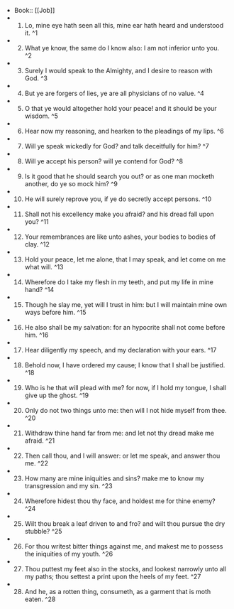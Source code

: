 - Book:: [[Job]]
- 1. Lo, mine eye hath seen all this, mine ear hath heard and understood it. ^1
- 2. What ye know, the same do I know also: I am not inferior unto you. ^2
- 3. Surely I would speak to the Almighty, and I desire to reason with God. ^3
- 4. But ye are forgers of lies, ye are all physicians of no value. ^4
- 5. O that ye would altogether hold your peace! and it should be your wisdom. ^5
- 6. Hear now my reasoning, and hearken to the pleadings of my lips. ^6
- 7. Will ye speak wickedly for God? and talk deceitfully for him? ^7
- 8. Will ye accept his person? will ye contend for God? ^8
- 9. Is it good that he should search you out? or as one man mocketh another, do ye so mock him? ^9
- 10. He will surely reprove you, if ye do secretly accept persons. ^10
- 11. Shall not his excellency make you afraid? and his dread fall upon you? ^11
- 12. Your remembrances are like unto ashes, your bodies to bodies of clay. ^12
- 13. Hold your peace, let me alone, that I may speak, and let come on me what will. ^13
- 14. Wherefore do I take my flesh in my teeth, and put my life in mine hand? ^14
- 15. Though he slay me, yet will I trust in him: but I will maintain mine own ways before him. ^15
- 16. He also shall be my salvation: for an hypocrite shall not come before him. ^16
- 17. Hear diligently my speech, and my declaration with your ears. ^17
- 18. Behold now, I have ordered my cause; I know that I shall be justified. ^18
- 19. Who is he that will plead with me? for now, if I hold my tongue, I shall give up the ghost. ^19
- 20. Only do not two things unto me: then will I not hide myself from thee. ^20
- 21. Withdraw thine hand far from me: and let not thy dread make me afraid. ^21
- 22. Then call thou, and I will answer: or let me speak, and answer thou me. ^22
- 23. How many are mine iniquities and sins? make me to know my transgression and my sin. ^23
- 24. Wherefore hidest thou thy face, and holdest me for thine enemy? ^24
- 25. Wilt thou break a leaf driven to and fro? and wilt thou pursue the dry stubble? ^25
- 26. For thou writest bitter things against me, and makest me to possess the iniquities of my youth. ^26
- 27. Thou puttest my feet also in the stocks, and lookest narrowly unto all my paths; thou settest a print upon the heels of my feet. ^27
- 28. And he, as a rotten thing, consumeth, as a garment that is moth eaten. ^28
